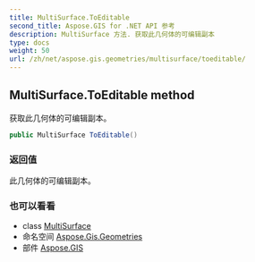 ```yaml
---
title: MultiSurface.ToEditable
second_title: Aspose.GIS for .NET API 参考
description: MultiSurface 方法. 获取此几何体的可编辑副本
type: docs
weight: 50
url: /zh/net/aspose.gis.geometries/multisurface/toeditable/
---
```

## MultiSurface.ToEditable method

获取此几何体的可编辑副本。

```csharp
public MultiSurface ToEditable()
```

### 返回值

此几何体的可编辑副本。

### 也可以看看

* class [MultiSurface](../)
* 命名空间 [Aspose.Gis.Geometries](../../multisurface/)
* 部件 [Aspose.GIS](../../../)


